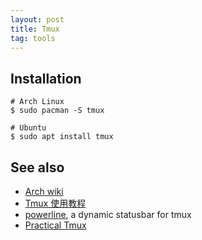 ```yaml
---
layout: post
title: Tmux
tag: tools
---
```



## Installation
```
# Arch Linux
$ sudo pacman -S tmux

# Ubuntu
$ sudo apt install tmux
```


## See also
- [Arch wiki](https://wiki.archlinux.org/title/Tmux)
- [Tmux 使用教程](https://www.ruanyifeng.com/blog/2019/10/tmux.html)
- [powerline](https://github.com/Lokaltog/powerline), a dynamic statusbar for tmux
- [Practical Tmux](https://mutelight.org/practical-tmux)

